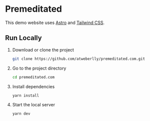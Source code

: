 # Premeditated

This demo website uses [Astro](https://astro.build) and [Tailwind CSS](https://tailwindcss.com).

## Run Locally

1. Download or clone the project

   ```sh
   git clone https://github.com/atweberlly/premeditated.com.git
   ```

2. Go to the project directory

   ```sh
   cd premeditated.com
   ```

3. Install dependencies

   ```sh
   yarn install
   ```

4. Start the local server

   ```sh
   yarn dev
   ```
